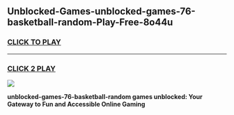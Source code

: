 
## Unblocked-Games-unblocked-games-76-basketball-random-Play-Free-8o44u
<h3>
<a href="https://premium76.site?title=unblocked-games-76-basketball-random&ref=20A">CLICK TO PLAY</a></h3>
<hr>

<h3>
<a href="https://premium76.site?title=unblocked-games-76-basketball-random&ref=20A">CLICK 2 PLAY</a>
  
</h3>

<a href="https://premium76.site?title=unblocked-games-76-basketball-random&ref=20A"><img src="https://clearcache.store/games.png"></a>


**unblocked-games-76-basketball-random games unblocked: Your Gateway to Fun and Accessible Online Gaming**
